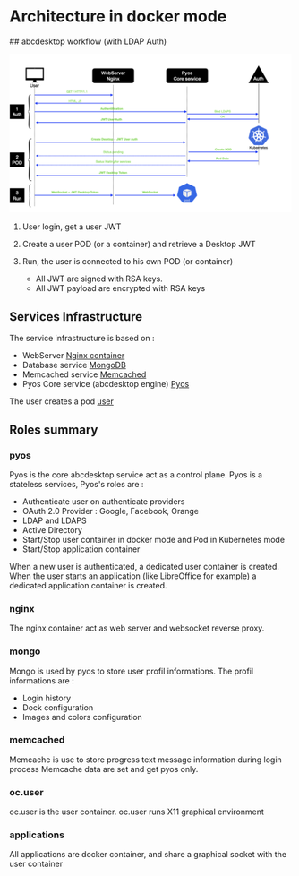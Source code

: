 # Architecture in docker mode


## abcdesktop workflow (with LDAP Auth)


![Create POD process](img/createPod.png)

1. User login, get a user JWT
2. Create a user POD (or a container) and retrieve a Desktop JWT
3. Run, the user is connected to his own POD (or container)

	- All JWT are signed with RSA keys. 
	- All JWT payload are encrypted with RSA keys

## Services Infrastructure

The service infrastructure is based on :

- WebServer [Nginx container](/core/nginx)
- Database service [MongoDB](/core/mongodb/)
- Memcached service [Memcached](/core/memcached/)
- Pyos Core service (abcdesktop engine) [Pyos](/core/pyos/)

The user creates a pod [user](/core/user)


## Roles summary

### pyos

Pyos is the core abcdesktop service act as a control plane. Pyos is a stateless services, Pyos's roles are :

- Authenticate user on authenticate providers
 - OAuth 2.0 Provider : Google, Facebook, Orange
 - LDAP and LDAPS
 - Active Directory
- Start/Stop user container in docker mode and Pod in Kubernetes mode 
- Start/Stop application container

When a new user is authenticated, a dedicated user container is created. 
When the user starts an application (like LibreOffice for example) a dedicated application container is created.

### nginx
The nginx container act as web server and websocket reverse proxy. 

### mongo
Mongo is used by pyos to store user profil informations. 
The profil informations are :

- Login history
- Dock configuration
- Images and colors configuration 


### memcached
Memcache is use to store progress text message information during login process 
Memcache data are set and get pyos only.


### oc.user
oc.user is the user container. oc.user runs X11 graphical environment

### applications
All applications are docker container, and share a graphical socket with the user container 
